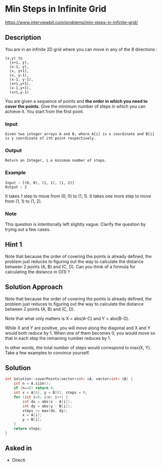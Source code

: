 # Min Steps in Infinite Grid

https://www.interviewbit.com/problems/min-steps-in-infinite-grid/

## Description

You are in an infinite 2D grid where you can move in any of the 8 directions :

```
(x,y) to
  (x+1, y),
  (x-1, y),
  (x, y+1),
  (x, y-1),
  (x-1, y-1),
  (x+1,y+1),
  (x-1,y+1),
  (x+1,y-1)
```

You are given a sequence of points and **the order in which you need to cover the points**.
Give the minimum number of steps in which you can achieve it. You start from the first point.

### Input
```
Given two integer arrays A and B, where A[i] is x coordinate and B[i] is y coordinate of ith point respectively.
```
### Output
```
Return an Integer, i.e minimum number of steps.
```
### Example

```
Input : [(0, 0), (1, 1), (1, 2)]
Output : 2
```

It takes 1 step to move from (0, 0) to (1, 1). It takes one more step to move from (1, 1) to (1, 2).

### Note

This question is intentionally left slightly vague. Clarify the question by trying out a few cases.

## Hint 1

Note that because the order of covering the points is already defined, the problem just reduces to figuring out the way to calculate the distance between 2 points (A, B) and (C, D).
Can you think of a formula for calculating the distance in O(1) ?

## Solution Approach

Note that because the order of covering the points is already defined, the problem just reduces to figuring out the way to calculate the distance between 2 points (A, B) and (C, D).

Note that what only matters is X = abs(A-C) and Y = abs(B-D).

While X and Y are positive, you will move along the diagonal and X and Y would both reduce by 1. 
When one of them becomes 0, you would move so that in each step the remaining number reduces by 1.

In other words, the total number of steps would correspond to max(X, Y).
Take a few examples to convince yourself.

## Solution

```cpp
int Solution::coverPoints(vector<int> &A, vector<int> &B) {
    int n = A.size();
    if (n==0) return 0;
    int x = A[0], y = B[0], steps = 0;
    for (int i=0; i<n; i++) {
        int dx = abs(x - A[i]);
        int dy = abs(y - B[i]);
        steps += max(dx, dy);
        x = A[i];
        y = B[i];
    }
    return steps;
}
```

## Asked in

* Directi
